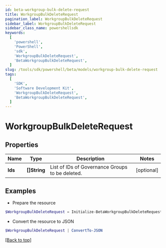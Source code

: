 ```yaml
---
id: beta-workgroup-bulk-delete-request
title: WorkgroupBulkDeleteRequest
pagination_label: WorkgroupBulkDeleteRequest
sidebar_label: WorkgroupBulkDeleteRequest
sidebar_class_name: powershellsdk
keywords:
  [
    'powershell',
    'PowerShell',
    'sdk',
    'WorkgroupBulkDeleteRequest',
    'BetaWorkgroupBulkDeleteRequest',
  ]
slug: /tools/sdk/powershell/beta/models/workgroup-bulk-delete-request
tags:
  [
    'SDK',
    'Software Development Kit',
    'WorkgroupBulkDeleteRequest',
    'BetaWorkgroupBulkDeleteRequest',
  ]
---
```


# WorkgroupBulkDeleteRequest

## Properties

| Name | Type | Description | Notes |
| --- | --- | --- | --- |
| **Ids** | **[]String** | List of IDs of Governance Groups to be deleted. | [optional] |

## Examples

- Prepare the resource

```powershell
$WorkgroupBulkDeleteRequest = Initialize-BetaWorkgroupBulkDeleteRequest  -Ids [567a697e-885b-495a-afc5-d55e1c23a302, c7b0f7b2-1e78-4063-b294-a555333dacd2]
```

- Convert the resource to JSON

```powershell
$WorkgroupBulkDeleteRequest | ConvertTo-JSON
```

[[Back to top]](#)
